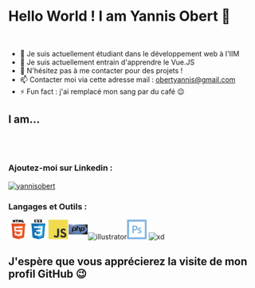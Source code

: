 # Hello World ! I am Yannis Obert 👋


<img src="https://media3.giphy.com/media/3oKIPqjfyrXlGHwvdK/giphy.gif?cid=ecf05e47zlm27egqi03hjmdx3xihhx15qprr16430jiz0bja&amp;rid=giphy.gif&amp;ct=g" alt="Happy Good Morning GIF by GIPHY Studios Originals" style="width: 500px; height: 333.333px; left: 0px; top: 0px; opacity: 0;">

- 🔭 Je suis actuellement étudiant dans le développement web à l'IIM
- 🌱 Je suis actuellement entrain d'apprendre le Vue.JS
- 💬 N'hésitez pas à me contacter pour des projets !
- 📫 Contacter moi via cette adresse mail : obertyannis@gmail.com
- ⚡ Fun fact : j'ai remplacé mon sang par du café 😉


## I am...

<img src="https://media1.giphy.com/media/3XsnjjsjdmXRwHTclM/giphy.gif?cid=ecf05e47lshgjdmzyhwo95x4c1tkz5axis16kjrgfwdwrznd&amp;rid=giphy.gif&amp;ct=g" alt="Fun Eat GIF by Denyse®" style="width: 250px; height: 250px; left: 0px; top: 0px; opacity: 0;"><img src="https://media3.giphy.com/media/jUR38eW3tDNZ1lyiTL/giphy.gif?cid=ecf05e47w5icjy8ya0ma93yjmkd1qas0wzftbliicso19pt5&amp;rid=giphy.gif&amp;ct=g" alt="Lover Milan GIF by wtFOCK" style="width: 250px; height: 250px; left: 0px; top: 0px; opacity: 0;"><img src="https://media3.giphy.com/media/yq1YQCQoaEny8/giphy.gif?cid=ecf05e47hv7vod6n4d65lt74w27l1oz4ka2oj6rxhncakf5t&amp;rid=giphy.gif&amp;ct=g" alt="Happy Despicable Me GIF" style="width: 250px; height: 160px; left: 0px; top: 0px; opacity: 0;">



### Ajoutez-moi sur Linkedin :

<a href="https://www.linkedin.com/in/yannis-obert-64226b191/" rel="nofollow"><img align="center" src="https://raw.githubusercontent.com/rahuldkjain/github-profile-readme-generator/master/src/images/icons/Social/linked-in-alt.svg" alt="yannisobert" height="30" width="40" style="max-width: 100%;"></a>


### Langages et Outils :

<img src="https://raw.githubusercontent.com/devicons/devicon/master/icons/html5/html5-original-wordmark.svg" alt="html5" width="40" height="40" style="max-width: 100%;"><img src="https://raw.githubusercontent.com/devicons/devicon/master/icons/css3/css3-original-wordmark.svg" alt="css3" width="40" height="40" style="max-width: 100%;"><img src="https://raw.githubusercontent.com/devicons/devicon/master/icons/javascript/javascript-original.svg" alt="javascript" width="40" height="40" style="max-width: 100%;"><img src="https://raw.githubusercontent.com/devicons/devicon/master/icons/php/php-original.svg" alt="php" width="40" height="40" style="max-width: 100%;"><img src="https://camo.githubusercontent.com/9e245893108b5ca27e7ac3d4a802d513f657b32aa7b5765bd92df7fb55d0ed54/68747470733a2f2f7777772e766563746f726c6f676f2e7a6f6e652f6c6f676f732f61646f62655f696c6c7573747261746f722f61646f62655f696c6c7573747261746f722d69636f6e2e737667" alt="illustrator" width="40" height="40" data-canonical-src="https://www.vectorlogo.zone/logos/adobe_illustrator/adobe_illustrator-icon.svg" style="max-width: 100%;"><img src="https://raw.githubusercontent.com/devicons/devicon/master/icons/photoshop/photoshop-line.svg" alt="photoshop" width="40" height="40" style="max-width: 100%;">
<img src="https://camo.githubusercontent.com/c205ecbe12500177d102169d97bc1c17c545155fdf5ec78c08d54ac53e5b38c1/68747470733a2f2f63646e2e776f726c64766563746f726c6f676f2e636f6d2f6c6f676f732f61646f62652d78642e737667" alt="xd" width="40" height="40" data-canonical-src="https://cdn.worldvectorlogo.com/logos/adobe-xd.svg" style="max-width: 100%;">

## J'espère que vous apprécierez la visite de mon profil GitHub 😉
<img src="https://media1.giphy.com/media/du3J3cXyzhj75IOgvA/giphy.gif?cid=ecf05e47qmgcphmvipdui5ow44hh9e5j0s0vwh9rljzj4fg8&amp;rid=giphy.gif&amp;ct=g" alt="Code Coding GIF by EscuelaDevRock" style="width: 500px; height: 488.542px; left: 0px; top: 0px; opacity: 0;">


